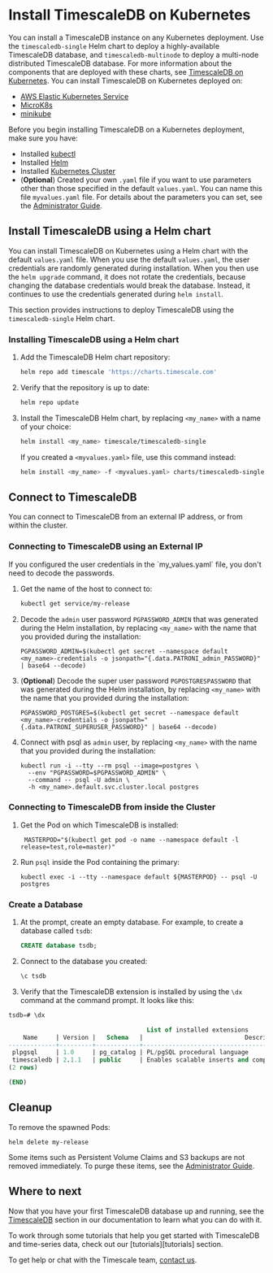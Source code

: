 # Install TimescaleDB on Kubernetes
You can install a TimescaleDB instance on any Kubernetes deployment. Use the `timescaledb-single` Helm chart to deploy a highly-available TimescaleDB database, and `timescaledb-multinode` to deploy a multi-node distributed TimescaleDB database.
For more information about the components that are deployed with these charts, see 
[TimescaleDB on Kubernetes][timescaledb-k8s].
You can install TimescaleDB on Kubernetes deployed on:
* [AWS Elastic Kubernetes Service][aws-eks]
* [MicroK8s][microk8s-install]
* [minikube][minikube-install]

Before you begin installing TimescaleDB on a Kubernetes deployment, make sure you have:
* Installed [kubectl][kubectl-install]
* Installed [Helm][helm-install]
* Installed [Kubernetes Cluster][kubernetes-install]
* (**Optional**) Created your own `.yaml` file if you want to use parameters other than those specified in the default `values.yaml`. You can name this file `myvalues.yaml` file. For details about the parameters you can set, see  the [Administrator Guide][admin-guide].


## Install TimescaleDB using a Helm chart
You can install TimescaleDB on Kubernetes using a Helm chart with the default `values.yaml` file. 
When you use the default `values.yaml`, the user credentials are randomly generated during installation.
When you then use the `helm upgrade` command, it does not rotate the credentials, because changing the database credentials would break the database. Instead, it continues to use the credentials generated during `helm install`.

This section provides instructions to deploy TimescaleDB using the `timescaledb-single` Helm chart.

<procedure>

### Installing TimescaleDB using a Helm chart
1.  Add the TimescaleDB Helm chart repository:
    ```bash
    helm repo add timescale 'https://charts.timescale.com'
    ```
1.  Verify that the repository is up to date:
    ```bash
    helm repo update
    ```
1.  Install the TimescaleDB Helm chart, by replacing `<my_name>` with a name of your choice:
    ```bash
    helm install <my_name> timescale/timescaledb-single
    ```
    If you created a `<myvalues.yaml>` file, use this command instead:
    ```bash
    helm install <my_name> -f <myvalues.yaml> charts/timescaledb-single
    ```

</procedure> 

## Connect to TimescaleDB
You can connect to TimescaleDB from an external IP address, or from within the cluster.

<procedure>

### Connecting to TimescaleDB using an External IP

<highlight type="note">
If you configured the user credentials in the `my_values.yaml` file, you don't need to decode the passwords.
</highlight>

1. Get the name of the host to connect to:
    ```bash
    kubectl get service/my-release
    ```
1. Decode the `admin` user password `PGPASSWORD_ADMIN` that was generated during the Helm installation, by replacing `<my_name>` with the name that you provided during the installation:
    ```console
    PGPASSWORD_ADMIN=$(kubectl get secret --namespace default <my_name>-credentials -o jsonpath="{.data.PATRONI_admin_PASSWORD}" | base64 --decode)
    ``` 

1. (**Optional**) Decode the super user password `PGPOSTGRESPASSWORD` that was generated during the Helm installation, by replacing `<my_name>` with the name that you provided during the installation:
    ```console
    PGPASSWORD_POSTGRES=$(kubectl get secret --namespace default <my_name>-credentials -o jsonpath="{.data.PATRONI_SUPERUSER_PASSWORD}" | base64 --decode)
    ```

1. Connect with psql as `admin` user, by replacing `<my_name>` with the name that you provided during the installation:
    ```console
    kubectl run -i --tty --rm psql --image=postgres \
      --env "PGPASSWORD=$PGPASSWORD_ADMIN" \
      --command -- psql -U admin \
      -h <my_name>.default.svc.cluster.local postgres
    ```
    
</procedure>

<procedure>

### Connecting to TimescaleDB from inside the Cluster
1. Get the Pod on which TimescaleDB is installed:
   ```console
    MASTERPOD="$(kubectl get pod -o name --namespace default -l release=test,role=master)"
    ```

1. Run `psql` inside the Pod containing the primary:
    ```console
    kubectl exec -i --tty --namespace default ${MASTERPOD} -- psql -U postgres
    ```

</procedure>

### Create a Database

1.  At the prompt, create an empty database. For example, to create a database
    called `tsdb`:
    ```sql
    CREATE database tsdb;
    ```
1.  Connect to the database you created:
    ```sql
    \c tsdb
    ```
1. Verify that the TimescaleDB extension is installed by using the `\dx`
command at the command prompt. It looks like this:
```sql
tsdb=# \dx

                                      List of installed extensions
    Name     | Version |   Schema   |                            Description                            
-------------+---------+------------+-------------------------------------------------------------------
 plpgsql     | 1.0     | pg_catalog | PL/pgSQL procedural language
 timescaledb | 2.1.1   | public     | Enables scalable inserts and complex queries for time-series data
(2 rows)

(END)
```

## Cleanup

To remove the spawned Pods:
```console
helm delete my-release
```
Some items such as Persistent Volume Claims and S3 backups are not removed immediately. To purge these items, see the [Administrator Guide][admin-guide].

## Where to next
Now that you have your first TimescaleDB database up and running, see
the [TimescaleDB][tsdb-docs] section in our documentation to learn what
you can do with it.

To work through some tutorials that help you get started with
TimescaleDB and time-series data, check out our [tutorials][tutorials] section.

To get help or chat with the Timescale team, [contact us][contact].


[kubectl-install]: https://kubernetes.io/docs/tasks/tools/
[kubernetes-install]: https://kubernetes.io/docs/setup/
[helm-install]: https://helm.sh/docs/intro/install/
[minikube-install]: https://minikube.sigs.k8s.io/docs/start/
[aws-eks]: https://docs.aws.amazon.com/eks/latest/userguide/getting-started.html
[microk8s-install]: https://microk8s.io/docs/getting-started
[contact]: https://www.timescale.com/contact
[tsdb-docs]: timescaledb/:currentVersion:/
[admin-guide]: https://github.com/timescale/timescaledb-kubernetes/blob/master/charts/timescaledb-single/admin-guide.md
[timescaledb-k8s]: timescaledb/:currentVersion:/overview/core-concepts/timescale-kubenetes